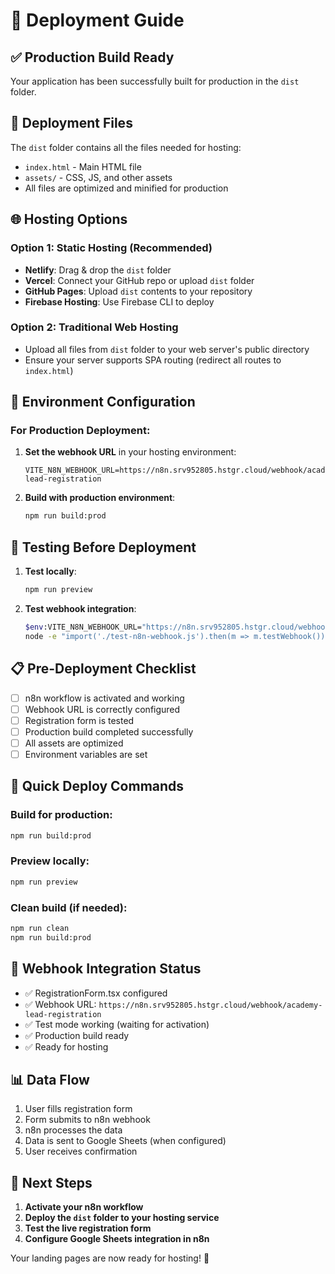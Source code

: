 # 🚀 Deployment Guide

## ✅ Production Build Ready

Your application has been successfully built for production in the `dist` folder.

## 📁 Deployment Files

The `dist` folder contains all the files needed for hosting:
- `index.html` - Main HTML file
- `assets/` - CSS, JS, and other assets
- All files are optimized and minified for production

## 🌐 Hosting Options

### Option 1: Static Hosting (Recommended)
- **Netlify**: Drag & drop the `dist` folder
- **Vercel**: Connect your GitHub repo or upload `dist` folder
- **GitHub Pages**: Upload `dist` contents to your repository
- **Firebase Hosting**: Use Firebase CLI to deploy

### Option 2: Traditional Web Hosting
- Upload all files from `dist` folder to your web server's public directory
- Ensure your server supports SPA routing (redirect all routes to `index.html`)

## 🔧 Environment Configuration

### For Production Deployment:

1. **Set the webhook URL** in your hosting environment:
   ```
   VITE_N8N_WEBHOOK_URL=https://n8n.srv952805.hstgr.cloud/webhook/academy-lead-registration
   ```

2. **Build with production environment**:
   ```bash
   npm run build:prod
   ```

## 🧪 Testing Before Deployment

1. **Test locally**:
   ```bash
   npm run preview
   ```

2. **Test webhook integration**:
   ```bash
   $env:VITE_N8N_WEBHOOK_URL="https://n8n.srv952805.hstgr.cloud/webhook/academy-lead-registration"
   node -e "import('./test-n8n-webhook.js').then(m => m.testWebhook()).catch(console.error)"
   ```

## 📋 Pre-Deployment Checklist

- [ ] n8n workflow is activated and working
- [ ] Webhook URL is correctly configured
- [ ] Registration form is tested
- [ ] Production build completed successfully
- [ ] All assets are optimized
- [ ] Environment variables are set

## 🚀 Quick Deploy Commands

### Build for production:
```bash
npm run build:prod
```

### Preview locally:
```bash
npm run preview
```

### Clean build (if needed):
```bash
npm run clean
npm run build:prod
```

## 🔗 Webhook Integration Status

- ✅ RegistrationForm.tsx configured
- ✅ Webhook URL: `https://n8n.srv952805.hstgr.cloud/webhook/academy-lead-registration`
- ✅ Test mode working (waiting for activation)
- ✅ Production build ready
- ✅ Ready for hosting

## 📊 Data Flow

1. User fills registration form
2. Form submits to n8n webhook
3. n8n processes the data
4. Data is sent to Google Sheets (when configured)
5. User receives confirmation

## 🎯 Next Steps

1. **Activate your n8n workflow**
2. **Deploy the `dist` folder to your hosting service**
3. **Test the live registration form**
4. **Configure Google Sheets integration in n8n**

Your landing pages are now ready for hosting! 🎉